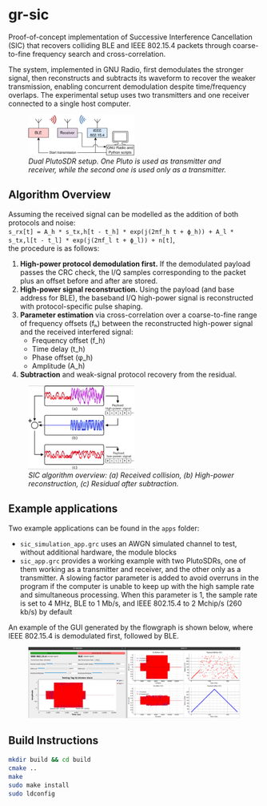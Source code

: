 # gr-sic
Proof-of-concept implementation of Successive Interference Cancellation (SIC) that recovers colliding BLE and IEEE 802.15.4 packets through coarse-to-fine frequency search and cross-correlation. 

The system, implemented in GNU Radio, first demodulates the stronger signal, then reconstructs and subtracts its waveform to recover the weaker transmission, enabling concurrent demodulation despite time/frequency overlaps. The experimental setup uses two transmitters and one receiver connected to a single host computer.

<figure>
  <img src="docs/images/setup_demo.png" alt="Physical Setup Diagram" width="50%">
  <figcaption>
    <em>Dual PlutoSDR setup. One Pluto is used as transmitter and receiver, while the second one is used only as a transmitter.</em>
  </figcaption>
</figure>



## Algorithm Overview
Assuming the received signal can be modelled as the addition of both protocols and noise:  
  `s_rx[t] = A_h * s_tx,h[t - t_h] * exp(j(2πf_h t + ϕ_h)) + A_l * s_tx,l[t - t_l] * exp(j(2πf_l t + ϕ_l)) + n[t]`,  
 the procedure is as follows:

1. **High-power protocol demodulation first.** If the demodulated payload passes the CRC check, the I/Q samples corresponding to the packet plus an offset before and after are stored.
2. **High-power signal reconstruction.** Using the payload (and base address for BLE), the baseband I/Q high-power signal is reconstructed with protocol-specific pulse shaping.
3. **Parameter estimation** via cross-correlation over a coarse-to-fine range of frequency offsets (fₕ) between the reconstructed high-power signal and the received interfered signal:
   - Frequency offset (f_h)
   - Time delay (t_h)
   - Phase offset (φ_h)
   - Amplitude (A_h)
4. **Subtraction** and weak-signal protocol recovery from the residual.

<figure>
  <img src="docs/images/sic_diagram.png" alt="SIC Processing Stages" width="50%">
  <figcaption>
    <em>SIC algorithm overview: (a) Received collision, (b) High-power reconstruction, (c) Residual after subtraction.</em>
  </figcaption>
</figure>


## Example applications
Two example applications can be found in the `apps` folder:
- `sic_simulation_app.grc` uses an AWGN simulated channel to test, without additional hardware, the module blocks
- `sic_app.grc` provides a working example with two PlutoSDRs, one of them working as a transmitter and receiver, and the other only as a transmitter. A slowing factor parameter is added to avoid overruns in the program if the computer is unable to keep up with the high sample rate and simultaneous processing. When this parameter is 1, the sample rate is set to 4 MHz, BLE to 1 Mb/s, and IEEE 802.15.4 to 2 Mchip/s (260 kb/s) by default

An example of the GUI generated by the flowgraph is shown below, where IEEE 802.15.4 is demodulated first, followed by BLE.
<figure>
  <img src="docs/images/gui_example.png" alt="GUI Example" width="100%">
</figure>

## Build Instructions
```bash
mkdir build && cd build
cmake ..
make
sudo make install
sudo ldconfig
```
